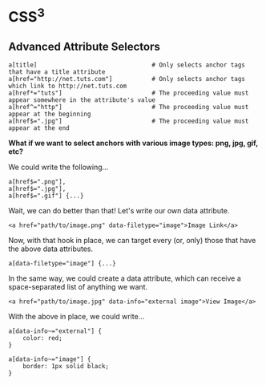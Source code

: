 # CSS<sup>3</sup>

## Advanced Attribute Selectors

```
a[title] 								# Only selects anchor tags that have a title attribute
a[href="http://net.tuts.com"]			# Only selects anchor tags which link to http://net.tuts.com
a[href*="tuts"]							# The proceeding value must appear somewhere in the attribute's value
a[href^="http"]							# The proceeding value must appear at the beginning
a[href$=".jpg"]							# The proceeding value must appear at the end

```

**What if we want to select anchors with various image types: png, jpg, gif, etc?**

We could write the following...

```
a[href$=".png"],
a[href$=".jpg"],
a[href$=".gif"] {...}

```
Wait, we can do better than that! Let's write our own data attribute.

```
<a href="path/to/image.png" data-filetype="image">Image Link</a>

```
Now, with that hook in place, we can target every (or, only) those that have the above data attributes.

```
a[data-filetype="image"] {...}

```

In the same way, we could create a data attribute, which can receive a space-separated list of anything we want.

```
<a href="path/to/image.jpg" data-info="external image">View Image</a>

```
With the above in place, we could write...

```
a[data-info~="external"] {
	color: red;
}

a[data-info~="image"] {
	border: 1px solid black;
}

```